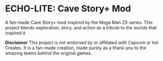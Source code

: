 # ECHO-LITE: Cave Story+ Mod
A fan-made Cave Story+ mod inspired by the Mega Man ZX series. This project blends exploration, story, and action as a tribute to the worlds that inspired it.

**Disclaimer**
This project is not endorsed by or affiliated with Capcom or Inti Creates. It is a fan-made creation, made purely as a thank-you to the amazing teams behind the original games.
